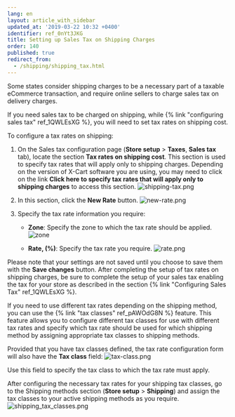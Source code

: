 ```yaml
---
lang: en
layout: article_with_sidebar
updated_at: '2019-03-22 10:32 +0400'
identifier: ref_0nYt3JKG
title: Setting up Sales Tax on Shipping Charges
order: 140
published: true
redirect_from:
  - /shipping/shipping_tax.html
---
```

Some states consider shipping charges to be a necessary part of a taxable eCommerce transaction, and require online sellers to charge sales tax on delivery charges.

If you need sales tax to be charged on shipping, while {% link "configuring sales tax" ref_1QWLEsXG %}, you will need to set tax rates on shipping cost.

To configure a tax rates on shipping:

1. On the Sales tax configuration page (**Store setup** > **Taxes**, **Sales tax** tab), locate the section **Tax rates on shipping cost**. This section is used to specify tax rates that will apply only to shipping charges. Depending on the version of X-Cart software you are using, you may need to click on the link **Click here to specify tax rates that will apply only to shipping charges** to access this section. 
   ![shipping-tax.png]({{site.baseurl}}/attachments/ref_4nZM0iOX/shipping-tax.png)

2. In this section, click the **New Rate** button.
   ![new-rate.png]({{site.baseurl}}/attachments/ref_4nZM0iOX/new-rate.png)
      
3. Specify the tax rate information you require:
   
   * **Zone**: Specify the zone to which the tax rate should be applied.
   ![zone]({{site.baseurl}}/attachments/ref_4nZM0iOX/zone.png)

   * **Rate, (%)**: Specify the tax rate you require.
   ![rate.png]({{site.baseurl}}/attachments/ref_4nZM0iOX/rate.png) 
    
Please note that your settings are not saved until you choose to save them with the **Save changes** button. After completing the setup of tax rates on shipping charges, be sure to complete the setup of your sales tax enabling the tax for your store as described in the section {% link "Configuring Sales Tax" ref_1QWLEsXG %}.
      
If you need to use different tax rates depending on the shipping method, you can use the {% link "tax classes" ref_pAWOdG8N %} feature. This feature allows you to configure different tax classes for use with different tax rates and specify which tax rate should be used for which shipping method by assigning appropriate tax classes to shipping methods. 

Provided that you have tax classes defined, the tax rate configuration form will also have the **Tax class** field: 
   ![tax-class.png]({{site.baseurl}}/attachments/ref_4nZM0iOX/tax-class.png)  

Use this field to specify the tax class to which the tax rate must apply. 

After configuring the necessary tax rates for your shipping tax classes, go to the Shipping methods section (**Store setup** > **Shipping**) and assign the tax classes to your active shipping methods as you require.
![shipping_tax_classes.png]({{site.baseurl}}/attachments/ref_0nYt3JKG/shipping_tax_classes.png)
